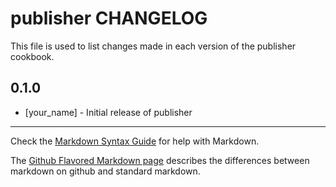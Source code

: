 publisher CHANGELOG
=======================

This file is used to list changes made in each version of the publisher cookbook.

0.1.0
-----
- [your_name] - Initial release of publisher

- - -
Check the [Markdown Syntax Guide](http://daringfireball.net/projects/markdown/syntax) for help with Markdown.

The [Github Flavored Markdown page](http://github.github.com/github-flavored-markdown/) describes the differences between markdown on github and standard markdown.
